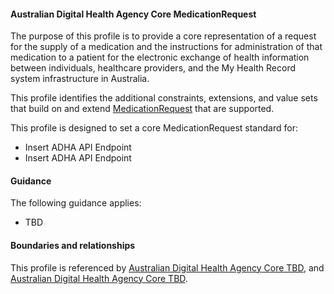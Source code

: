 #### Australian Digital Health Agency Core MedicationRequest
The purpose of this profile is to provide a core representation of a request for the supply of a medication and the instructions for administration of that medication to a patient for the electronic exchange of health information between individuals, healthcare providers, and the My Health Record system infrastructure in Australia.

This profile identifies the additional constraints, extensions, and value sets that build on and extend [MedicationRequest](http://hl7.org/fhir/R4/medicationrequest.html) that are supported. 

This profile is designed to set a core MedicationRequest standard for:
* Insert ADHA API Endpoint
* Insert ADHA API Endpoint


#### Guidance
The following guidance applies:
* TBD


#### Boundaries and relationships
This profile is referenced by 
[Australian Digital Health Agency Core TBD](StructureDefinition-dh-tbd-core-1.html), and 
[Australian Digital Health Agency Core TBD](StructureDefinition-dh-tbd-core-1.html).